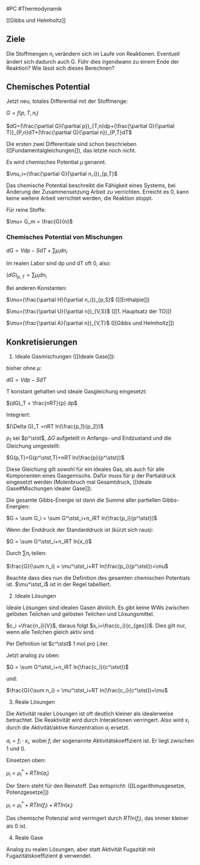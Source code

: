 #PC #Thermodynamik 

[[Gibbs und Helmholtz]]

## Ziele

Die Stoffmengen $n_i$ verändern sich im Laufe von Reaktionen. Eventuell ändert sich dadurch auch G. Führ dies irgendwann zu einem Ende der Reaktion? Wie lässt sich dieses Berechnen?

## Chemisches Potential

Jetzt neu, totales Differential mit der Stoffmenge:

$G=f(p,T,n_i)$

$dG=(\frac{\partial G}{\partial p})_{T,n}dp+(\frac{\partial G}{\partial T})_{P,n}dT+(\frac{\partial G}{\partial n})_{P,T}dT$

Die ersten zwei Differentiale sind schon beschrieben ([[Fundamentalgleichungen]]), das letzte noch nicht. 

Es wird chemisches Potential $\mu$ genannt.

$\mu_i=(\frac{\partial G}{\partial n_i})_{p,T}$



Das chemische Potential beschreibt die Fähigkeit eines Systems, bei Änderung der Zusammensetzung Arbeit zu verrichten. Erreicht es 0, kann keine weitere Arbeit verrichtet werden, die Reaktion stoppt.

Für reine Stoffe:

$\mu= G_m = \frac{G}{n}$

### Chemisches Potential von Mischungen

$dG=Vdp-SdT+\sum \mu_idn_i$

Im realen Labor sind dp und dT oft 0, also:

$(dG)_{p,T}=\sum \mu_idn_i$

Bei anderen Konstanten:

$\mu=(\frac{\partial H}{\partial n_i})_{p,S}$ ([[Enthalpie]])

$\mu=(\frac{\partial U}{\partial n})_{V,S}$ ([[1. Hauptsatz der TD]])

$\mu=(\frac{\partial A}{\partial n})_{V,T}$ ([[Gibbs und Helmholtz]])

## Konkretisierungen

1. Ideale Gasmischungen ([[Ideale Gase]]): 

bisher ohne $\mu$:

$dG = Vdp-SdT$

T konstant gehalten und ideale Gasgleichung eingesetzt:

$(dG)_T = \frac{nRT}{p} dp$

Integriert:

$(\Delta G)_T =nRT ln(\frac{p_1}{p_2})$

$p_1$ sei $p^\stst$, $\Delta G$ aufgeteilt in Anfangs- und Endzustand und die Gleichung umgestellt:

$G(p,T)=G(p^\stst,T)+nRT ln(\frac{p}{p^\stst})$

Diese Gleichung gilt sowohl für ein ideales Gas, als auch für alle Komponenten eines Gasgemischs. Dafür muss für p der Partialdruck eingesetzt werden (Molenbruch mal Gesamtdruck, [[Ideale Gase#Mischungen idealer Gase]]).

Die gesamte Gibbs-Energie ist dann die Summe aller partiellen Gibbs-Energien:

$G = \sum G_i = \sum G^\stst_i+n_iRT ln(\frac{p_i}{p^\stst})$

Wenn der Enddruck der Standarddruck ist (kürzt sich raus): 

$G = \sum G^\stst_i+n_iRT ln(x_i)$

Durch $\sum n_i$ teilen:

$\frac{G}{\sum n_i} = \mu^\stst_i+RT ln(\frac{p_i}{p^\stst})=\mu$

Beachte dass dies nun die Definition des gesamten chemischen Potentials ist. $\mu^\stst_i$ ist in der Regel tabelliert.

2. Ideale Lösungen

Ideale Lösungen sind idealen Gasen ähnlich. Es gibt keine WWs zwischen gelösten Teilchen und gelösten Teilchen und Lösungsmittel.

$c_i =\frac{n_i}{V}$, daraus folgt $x_i=\frac{c_i}{c_{ges}}$. Dies gilt nur, wenn alle Teilchen gleich aktiv sind.

Per Definition ist $c^\stst$ 1 mol pro Liter.

Jetzt analog zu oben:

$G = \sum G^\stst_i+n_iRT ln(\frac{c_i}{c^\stst})$

und:

$\frac{G}{\sum n_i} = \mu^\stst_i+RT ln(\frac{c_i}{c^\stst})=\mu$

3. Reale Lösungen

Die Aktivität realer Lösungen ist oft deutlich kleiner als idealerweise betrachtet. Die Reaktivität wird durch Interaktionen verringert. Also wird $x_i$ durch die Aktivität/aktive Konzentration $a_i$ ersetzt.

$a_i=f_i \cdot x_i$, wobei $f_i$ der sogenannte Aktivitätskoeffizient ist. Er liegt zwischen 1 und 0.

Einsetzen oben:

$\mu_i = \mu_i^\ast + RTln(a_i)$

Der Stern steht für den Reinstoff.
Das entspricht: ([[Logarithmusgesetze, Potenzgesetze]])

$\mu_i = \mu_i^\ast + RTln(f_i) + RTln(x_i)$

Das chemische Potenzial wird verringert durch $RTln(f_i)$, das immer kleiner als 0 ist.

4. Reale Gase

Analog zu realen Lösungen, aber statt Aktivität Fugazität mit Fugazitätskoeffizient $\phi$ verwendet.